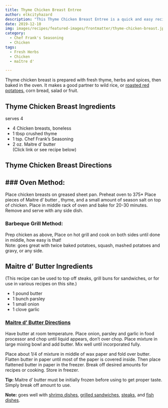 ```yaml
---
title: Thyme Chicken Breast Entree
author: elkcityhazard
description: "This Thyme Chicken Breast Entree is a quick and easy recipe that's great for weeknights. It's pan seared in a skillet and then roasted in the oven."
date: 2019-12-10
img: images/recipes/featured-images/frontmatter/thyme-chicken-breast.jpg
category: 
  - Chef Frank's Seasoning
  - Chicken
tags: 
  - Fresh Herbs
  - Chicken
  - maître d'

---
```

Thyme chicken breast is prepared with fresh thyme, herbs and spices, then baked in the oven. It makes a good partner to wild rice, or [roasted red potatoes][1], corn bread, salad or fruit.

## Thyme Chicken Breast Ingredients

serves 4

  * 4 Chicken breasts, boneless
  * 1 tbsp crushed thyme
  * 1 tsp. Chef Frank&#8217;s Seasoning
  * 2 oz. Maitre d&#8217; butter  
    (Click link or see recipe below)

## Thyme Chicken Breast Directions</p> 

## ### Oven Method:

Place chicken breasts on greased sheet pan. Preheat oven to 375* Place pieces of Maitre d&#8217; butter , thyme, and a small amount of season salt on top of chicken. Place in middle rack of oven and bake for 20-30 minutes. Remove and serve with any side dish.

### Barbeque Grill Method:

Prep chicken as above, Place on hot grill and cook on both sides until done in middle, how easy is that!  
Note: goes great with twice baked potatoes, squash, mashed potatoes and gravy, or any side.

## Maitre d&#8217; Butter Ingredients

(This recipe can be used to top off steaks, grill buns for sandwiches, or for use in various recipes on this site.)

  * 1 pound butter
  * 1 bunch parsley
  * 1 small onion
  * 1 clove garlic

### [Maitre d&#8217; Butter Directions][2]

Have butter at room temperature. Place onion, parsley and garlic in food processor and chop until liquid appears, don&#8217;t over chop. Place mixture in large mixing bowl and add butter. Mix well until incorporated fully.

Place about 1/4 of mixture in middle of wax paper and fold over butter. Flatten butter in paper until most of the paper is covered inside. Then place flattened butter in paper in the freezer. Break off desired amounts for recipes or cooking. Store in freezer.

**Tip:** Maitre d&#8217; butter must be initially frozen before using to get proper taste. Simply break off amount to use.

**Note:** goes well with [shrimp dishes][3], [grilled sandwiches][4], [steaks][5], and [fish dishes][6].

 [1]: /wordpress/recipes-for-special-occasions-and-events/roasted-red-potatoes-recipe/
 [2]: /wordpress/grilling-cookouts-and-barbecues/maitre-d-butter/
 [3]: /wordpress/chef-franks-seasoning-recipes/shrimp-and-angel-hair-pasta/
 [4]: /wordpress/sandwich-recipes/grilled-sandwich-recipes/
 [5]: /wordpress/grilling-cookouts-and-barbecues/grilled-sirloin-steak-recipe/
 [6]: /wordpress/seafood-dishes/